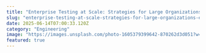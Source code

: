 ```yaml
---
title: "Enterprise Testing at Scale: Strategies for Large Organizations Explained: Everything You Need to Know"
slug: "enterprise-testing-at-scale-strategies-for-large-organizations-explained-everything-you-need-to-know"
date: 2025-06-14T07:00:33.120Z
category: "Engineering"
image: "https://images.unsplash.com/photo-1605379399642-870262d3d051?w=1200&h=600&fit=crop"
featured: true
---
```


